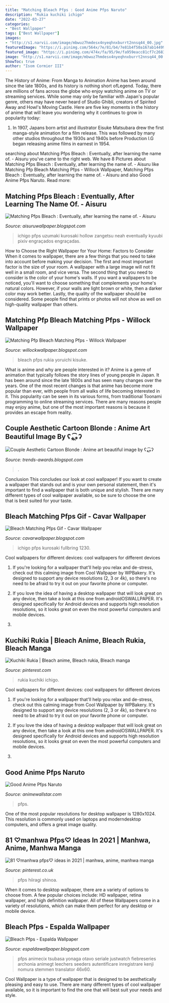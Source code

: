 ```yaml
---
title: "Matching Bleach Pfps : Good Anime Pfps Naruto"
description: "Rukia kuchiki ichigo"
date: "2022-03-27"
categories:
- "Best Wallpaper"
tags: ["Best Wallpaper"]
images:
- "http://s1.narvii.com/image/mbwuz7hmdesx4nyeqhnxburrt2nnsq44_00.jpg"
featuredImage: "https://i.pinimg.com/564x/7e/81/b4/7e81b4f50a167ab14499b50cfbfd6c8c.jpg"
featured_image: "https://i.pinimg.com/474x/fa/95/9e/fa959eacc81cf7c26834bc33b98b3402.jpg"
image: "http://s1.narvii.com/image/mbwuz7hmdesx4nyeqhnxburrt2nnsq44_00.jpg"
ShowToc: true
author: "Isom Cormier III"
---
```



The History of Anime: From Manga to Animation
Anime has been around since the late 1800s, and its history is nothing short ofLegend. Today, there are millions of fans across the globe who enjoy watching anime on TV or streaming services. While some may only be familiar with Japan's popular genre, others may have never heard of Studio Ghibli, creators of Spirited Away and Howl's Moving Castle. Here are five key moments in the history of anime that will leave you wondering why it continues to grow in popularity today:
1) In 1907, Japans born artist and illustrator Eisuke Matsubara drew the first manga-style animation for a film release. This was followed by many other studios throughout the 1930s and 1940s before Production I.G began releasing anime films in earnest in 1954.

	

		
searching about Matching Pfps Bleach : Eventually, after learning the name of. - Aisuru you've came to the right web. We have 8 Pictures about Matching Pfps Bleach : Eventually, after learning the name of. - Aisuru like Matching Pfp Bleach Matching Pfps - Willock Wallpaper, Matching Pfps Bleach : Eventually, after learning the name of. - Aisuru and also Good Anime Pfps Naruto. Read more:
		
    
## Matching Pfps Bleach : Eventually, After Learning The Name Of. - Aisuru

<img loading=lazy src="http://s1.narvii.com/image/mbwuz7hmdesx4nyeqhnxburrt2nnsq44_00.jpg" onerror="this.onerror=null;this.src='https://tse3.mm.bing.net/th?id=OIP.3BXSTDhcjllrMC1a9uCF3wAAAA&amp;pid=15.1';" alt="Matching Pfps Bleach : Eventually, after learning the name of. - Aisuru">

_Source: aisuruwallpaper.blogspot.com_

>ichigo pfps uzumaki kurosaki hollow zangetsu neah eventually kyuubi pixiv engraçados engraçadas. 

	

How to Choose the Right Wallpaper for Your Home: Factors to Consider
When it comes to wallpaper, there are a few things that you need to take into account before making your decision. The first and most important factor is the size of your room. A wallpaper with a large image will not fit well in a small room, and vice versa. 
The second thing that you need to consider is the color of your home's walls. If you want a wallpapers to be noticed, you'll want to choose something that complements your home's natural colors. However, if your walls are light brown or white, then a darker color may work better. 
Lastly, the quality of the wallpaper should be considered. Some people find that prints or photos will not show as well on high-quality wallpaper than others.

    
## Matching Pfp Bleach Matching Pfps - Willock Wallpaper

<img loading=lazy src="https://i.pinimg.com/564x/7e/81/b4/7e81b4f50a167ab14499b50cfbfd6c8c.jpg" onerror="this.onerror=null;this.src='https://tse4.mm.bing.net/th?id=OIP.G0X9h9NfaikaLXprf_QGnwHaHO&amp;pid=15.1';" alt="Matching Pfp Bleach Matching Pfps - Willock Wallpaper">

_Source: willockwallpaper.blogspot.com_

>bleach pfps rukia yoruichi kisuke. 

	

What is anime and why are people interested in it?
Anime is a genre of animation that typically follows the story lines of young people in Japan. It has been around since the late 1800s and has seen many changes over the years. One of the most recent changes is that anime has become more popular than ever, with people from all walks of life becoming interested in it. This popularity can be seen in its various forms, from traditional Toonami programming to online streaming services. There are many reasons people may enjoy anime, but one of the most important reasons is because it provides an escape from reality.

    
## Couple Aesthetic Cartoon Blonde : Anime Art Beautiful Image By ʕ⁎̯͡⁎ʔ

<img loading=lazy src="https://i.pinimg.com/736x/22/42/f6/2242f62828247a007789dcd610f53414.jpg" onerror="this.onerror=null;this.src='https://tse4.mm.bing.net/th?id=OIP.3EkM4yIbpF0eqFlFiPotkQHaHZ&amp;pid=15.1';" alt="Couple Aesthetic Cartoon Blonde : Anime art beautiful image by ʕ⁎̯͡⁎ʔ">

_Source: trends-awards.blogspot.com_

>. 

	

Conclusion
This concludes our look at cool wallpaper! If you want to create a wallpaper that stands out and is your own personal statement, then it's important to find a wallpaper that is both unique and stylish. There are many different types of cool wallpaper available, so be sure to choose the one that is best suited for your taste.

    
## Bleach Matching Pfps Gif - Cavar Wallpaper

<img loading=lazy src="https://giffiles.alphacoders.com/207/207770.gif" onerror="this.onerror=null;this.src='https://tse3.mm.bing.net/th?id=OIP.-FbPs6u5MUoB5g1cMTDjJAAAAA&amp;pid=15.1';" alt="Bleach Matching Pfps Gif - Cavar Wallpaper">

_Source: cavarwallpaper.blogspot.com_

>ichigo pfps kurosaki fullbring 1230. 

	

Cool wallpapers for different devices:
cool wallpapers for different devices 

1. If you're looking for a wallpaper that'll help you relax and de-stress, check out this calming image from Cool Wallpaper by WPBakery. It's designed to support any device resolutions (2, 3 or 4k), so there's no need to be afraid to try it out on your favorite phone or computer.

2. If you love the idea of having a desktop wallpaper that will look great on any device, then take a look at this one from androidOSWALLPAPER. It's designed specifically for Android devices and supports high resolution resolutions, so it looks great on even the most powerful computers and mobile devices.

3.

    
## Kuchiki Rukia | Bleach Anime, Bleach Rukia, Bleach Manga

<img loading=lazy src="https://i.pinimg.com/originals/0a/0b/83/0a0b83be6ed53c1e7c83609666e30fec.jpg" onerror="this.onerror=null;this.src='https://tse3.mm.bing.net/th?id=OIP.FDqEqVK2Cx_ARV7T77goKQHaHa&amp;pid=15.1';" alt="Kuchiki Rukia | Bleach anime, Bleach rukia, Bleach manga">

_Source: pinterest.com_

>rukia kuchiki ichigo. 

	

Cool wallpapers for different devices:
cool wallpapers for different devices 

1. If you're looking for a wallpaper that'll help you relax and de-stress, check out this calming image from Cool Wallpaper by WPBakery. It's designed to support any device resolutions (2, 3 or 4k), so there's no need to be afraid to try it out on your favorite phone or computer.

2. If you love the idea of having a desktop wallpaper that will look great on any device, then take a look at this one from androidOSWALLPAPER. It's designed specifically for Android devices and supports high resolution resolutions, so it looks great on even the most powerful computers and mobile devices.

3.

    
## Good Anime Pfps Naruto

<img loading=lazy src="https://i.pinimg.com/736x/63/58/e7/6358e7b2e0450fa5eaba1b8a516e1599.jpg" onerror="this.onerror=null;this.src='https://tse4.mm.bing.net/th?id=OIP.n4_iVmJrV7Wxg3wEBbHElAHaHa&amp;pid=15.1';" alt="Good Anime Pfps Naruto">

_Source: animewallstar.com_

>pfps. 

	

One of the most popular resolutions for desktop wallpaper is 1280x1024. This resolution is commonly used on laptops and moderndesktop computers, and offers a great image quality.

    
## 81 ♡manhwa Pfps♡ Ideas In 2021 | Manhwa, Anime, Manhwa Manga

<img loading=lazy src="https://i.pinimg.com/474x/fa/95/9e/fa959eacc81cf7c26834bc33b98b3402.jpg" onerror="this.onerror=null;this.src='https://tse3.mm.bing.net/th?id=OIP.DxG5Fqs78kXYg452YE0m8QAAAA&amp;pid=15.1';" alt="81 ♡manhwa pfps♡ ideas in 2021 | manhwa, anime, manhwa manga">

_Source: pinterest.co.uk_

>pfps hiiragi shinoa. 

	

When it comes to desktop wallpaper, there are a variety of options to choose from. A few popular choices include: HD wallpaper, retina wallpaper, and high definition wallpaper. All of these Wallpapers come in a variety of resolutions, which can make them perfect for any desktop or mobile device. 

    
## Bleach Pfps - Espalda Wallpaper

<img loading=lazy src="https://picfiles.alphacoders.com/401/thumb-401396.jpg" onerror="this.onerror=null;this.src='https://tse1.mm.bing.net/th?id=OIP.R-0yp9aJGCcaR2eWlwSIJAAAAA&amp;pid=15.1';" alt="Bleach Pfps - Espalda Wallpaper">

_Source: espaldawallpaper.blogspot.com_

>pfps animecix tsubasa yonaga otavo seriale justwatch fiebreseries archonia animegt leechers seeders autentificare inregistrare kenji nomura stemmen translator 46x60. 

	

Cool Wallpaper is a type of wallpaper that is designed to be aesthetically pleasing and easy to use. There are many different types of cool wallpaper available, so it is important to find the one that will best suit your needs and style.

